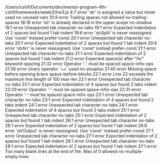 /Users/cshif/Documents/dev/mentor-program-4th-cshif/homeworks/week2/hw3.js
 4:7   error  'str' is assigned a value but never used                   no-unused-vars
10:9   error  Trailing spaces not allowed                                no-trailing-spaces
18:18  error  'str' is already declared in the upper scope               no-shadow
19:1   error  Unexpected tab character                                   no-tabs
19:1   error  Expected indentation of 2 spaces but found 1 tab           indent
19:6   error  'strSplit' is never reassigned. Use 'const' instead        prefer-const
20:1   error  Unexpected tab character                                   no-tabs
20:1   error  Expected indentation of 2 spaces but found 1 tab           indent
20:6   error  'strArr' is never reassigned. Use 'const' instead          prefer-const
21:1   error  Unexpected tab character                                   no-tabs
21:1   error  Expected indentation of 2 spaces but found 1 tab           indent
21:2   error  Expected space(s) after "for"                              keyword-spacing
21:32  error  Operator '-' must be spaced                                space-infix-ops
21:36  error  Unary operator '++' used                                   no-plusplus
21:40  error  Missing space before opening brace                         space-before-blocks
22:1   error  Line 22 exceeds the maximum line length of 100             max-len
22:1   error  Unexpected tab character                                   no-tabs
22:1   error  Expected indentation of 4 spaces but found 2 tabs          indent
22:29  error  Operator '-' must be spaced                                space-infix-ops
22:31  error  Operator '-' must be spaced                                space-infix-ops
23:1   error  Unexpected tab character                                   no-tabs
23:1   error  Expected indentation of 4 spaces but found 2 tabs          indent
24:1   error  Unexpected tab character                                   no-tabs
24:1   error  Expected indentation of 4 spaces but found 2 tabs          indent
25:1   error  Unexpected tab character                                   no-tabs
25:1   error  Expected indentation of 2 spaces but found 1 tab           indent
26:1   error  Unexpected tab character                                   no-tabs
26:1   error  Expected indentation of 2 spaces but found 1 tab           indent
26:6   error  'strOutput' is never reassigned. Use 'const' instead       prefer-const
27:1   error  Unexpected tab character                                   no-tabs
27:1   error  Expected indentation of 2 spaces but found 1 tab           indent
28:1   error  Unexpected tab character                                   no-tabs
28:1   error  Expected indentation of 2 spaces but found 1 tab           indent
37:1   error  Too many blank lines at the end of file. Max of 0 allowed  no-multiple-empty-lines